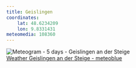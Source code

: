 ```yaml
---
title: Geislingen
coordinates:
    lat: 48.6234209
    lon: 9.8331431
meteomedia: 108360
---
```

<img src="//my.meteoblue.com/visimage/meteogram_web?look=KILOMETER_PER_HOUR%2CCELSIUS%2CMILLIMETER&apikey=5838a18e295d&temperature=C&windspeed=kmh&precipitationamount=mm&winddirection=3char&city=Geislingen+an+der+Steige&iso2=de&lat=48.624199&lon=9.827360&asl=426&tz=Europe%2FBerlin&lang=en&sig=7a2a92b0fc103b62790a5ca3db236573" srcset="//my.meteoblue.com/visimage/meteogram_web_hd?look=KILOMETER_PER_HOUR%2CCELSIUS%2CMILLIMETER&apikey=5838a18e295d&temperature=C&windspeed=kmh&precipitationamount=mm&winddirection=3char&city=Geislingen+an+der+Steige&iso2=de&lat=48.624199&lon=9.827360&asl=426&tz=Europe%2FBerlin&lang=en&sig=0ec7d59068f7ea86385ba9837d95bc14 1.4x" alt="Meteogram - 5 days - Geislingen an der Steige"><a href="https://www.meteoblue.com/en/weather/week/geislingen-an-der-steige_germany_2921653" target="_blank" style="display: block;">Weather Geislingen an der Steige - meteoblue</a>
